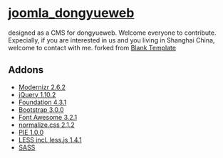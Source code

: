 # [joomla_dongyueweb](https://github.com/tq5124/joomla_dongyueweb)

designed as a CMS for dongyueweb. Welcome everyone to contribute. Expecially, if you are interested in us and you living in Shanghai China, welcome to contact with me.
forked from [Blank Template](https://github.com/Bloggerschmidt/Blank-Template)

## Addons 

* [Modernizr 2.6.2](http://modernizr.com/)
* [jQuery 1.10.2](http://jquery.com/)
* [Foundation 4.3.1](http://foundation.zurb.com/)
* [Bootstrap 3.0.0](http://getbootstrap.com/)
* [Font Awesome 3.2.1](http://fortawesome.github.com/Font-Awesome/)
* [normalize.css 2.1.2](http://necolas.github.com/normalize.css/)
* [PIE 1.0.0](http://css3pie.com/)
* [LESS incl. less.js 1.4.1](http://lesscss.org/)
* [SASS](http://sass-lang.com/)

